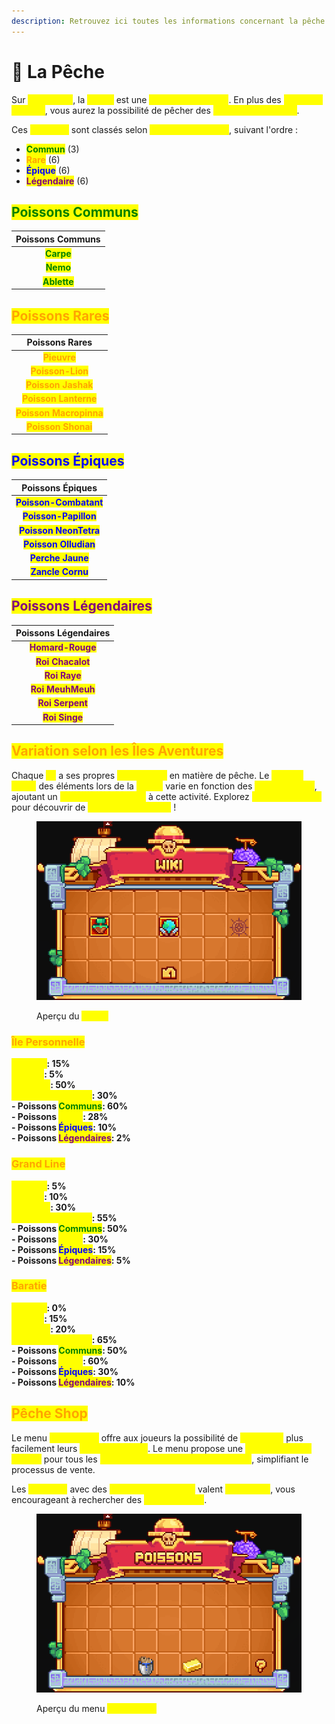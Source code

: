 ```yaml
---
description: Retrouvez ici toutes les informations concernant la pêche
---
```


# 🎣 La Pêche

Sur <mark style="color:yellow;">**MineBerry**</mark>, la <mark style="color:yellow;">**pêche**</mark> est une <mark style="color:yellow;">**expérience unique**</mark>. En plus des <mark style="color:yellow;">**poissons de base**</mark>, vous aurez la possibilité de pêcher des <mark style="color:yellow;">**espèces exclusives**</mark>.

Ces <mark style="color:yellow;">**Poissons**</mark> sont classés selon <mark style="color:yellow;">**différentes raretés**</mark>, suivant l'ordre :

* <mark style="color:green;">**Commun**</mark> (3)
* <mark style="color:orange;">**Rare**</mark> (6)
* <mark style="color:blue;">**Épique**</mark> (6)
* <mark style="color:purple;">**Légendaire**</mark> (6)

## <mark style="color:green;">Poissons Communs</mark>

|                Poissons Communs               |
| :-------------------------------------------: |
|  <mark style="color:green;">**Carpe**</mark>  |
|   <mark style="color:green;">**Nemo**</mark>  |
| <mark style="color:green;">**Ablette**</mark> |

## <mark style="color:orange;">Poissons Rares</mark>

|                       Poissons Rares                      |
| :-------------------------------------------------------: |
|       <mark style="color:orange;">**Pieuvre**</mark>      |
|    <mark style="color:orange;">**Poisson-Lion**</mark>    |
|   <mark style="color:orange;">**Poisson Jashak**</mark>   |
|  <mark style="color:orange;">**Poisson Lanterne**</mark>  |
| <mark style="color:orange;">**Poisson Macropinna**</mark> |
|   <mark style="color:orange;">**Poisson Shonai**</mark>   |

## <mark style="color:blue;">Poissons Épiques</mark>

|                    Poissons Épiques                    |
| :----------------------------------------------------: |
| <mark style="color:blue;">**Poisson-Combatant**</mark> |
|  <mark style="color:blue;">**Poisson-Papillon**</mark> |
| <mark style="color:blue;">**Poisson NeonTetra**</mark> |
|  <mark style="color:blue;">**Poisson Olludian**</mark> |
|    <mark style="color:blue;">**Perche Jaune**</mark>   |
|    <mark style="color:blue;">**Zancle Cornu**</mark>   |

## <mark style="color:purple;">Poissons Légendaires</mark>

|                 Poissons Légendaires                |
| :-------------------------------------------------: |
| <mark style="color:purple;">**Homard-Rouge**</mark> |
| <mark style="color:purple;">**Roi Chacalot**</mark> |
|   <mark style="color:purple;">**Roi Raye**</mark>   |
| <mark style="color:purple;">**Roi MeuhMeuh**</mark> |
|  <mark style="color:purple;">**Roi Serpent**</mark> |
|   <mark style="color:purple;">**Roi Singe**</mark>  |

## <mark style="color:orange;">**Variation selon les Îles Aventures**</mark>

Chaque <mark style="color:yellow;">**île**</mark> a ses propres <mark style="color:yellow;">**spécificités**</mark> en matière de pêche. Le <mark style="color:yellow;">**taux de drops**</mark> des éléments lors de la <mark style="color:yellow;">**pêche**</mark> varie en fonction des <mark style="color:yellow;">**îles aventures**</mark>, ajoutant un <mark style="color:yellow;">**élément stratégique**</mark> à cette activité. Explorez <mark style="color:yellow;">**différentes eaux**</mark> pour découvrir de <mark style="color:yellow;">**nouveaux poissons**</mark> !

<figure><img src="../.gitbook/assets/image (13).png" alt=""><figcaption><p>Aperçu du <mark style="color:yellow;"><strong><code>/peche</code></strong></mark></p></figcaption></figure>

### <mark style="color:orange;">Île Personnelle</mark>

<mark style="color:yellow;">**Déchets**</mark>**: 15%**\
<mark style="color:yellow;">**Trésors**</mark>**: 5%**\
<mark style="color:yellow;">**Poissons**</mark>**: 50%**\
<mark style="color:yellow;">**Poissons Spéciaux**</mark>**: 30%**\
&#x20;         **- Poissons **<mark style="color:green;">**Communs**</mark>**: 60%**\
&#x20;         **- Poissons **<mark style="color:yellow;">**Rares**</mark>**: 28%**\
&#x20;         **- Poissons **<mark style="color:blue;">**Épiques**</mark>**: 10%**\
&#x20;         **- Poissons **<mark style="color:purple;">**Légendaires**</mark>**: 2%**

### <mark style="color:orange;">Grand Line</mark>

<mark style="color:yellow;">**Déchets**</mark>**: 5%**\
<mark style="color:yellow;">**Trésors**</mark>**: 10%**\
<mark style="color:yellow;">**Poissons**</mark>**: 30%**\
<mark style="color:yellow;">**Poissons Spéciaux**</mark>**: 55%**\
&#x20;         **- Poissons **<mark style="color:green;">**Communs**</mark>**: 50%**\
&#x20;         **- Poissons **<mark style="color:yellow;">**Rares**</mark>**: 30%**\
&#x20;         **- Poissons **<mark style="color:blue;">**Épiques**</mark>**: 15%**\
&#x20;         **- Poissons **<mark style="color:purple;">**Légendaires**</mark>**: 5%**

### <mark style="color:orange;">Baratie</mark>

<mark style="color:yellow;">**Déchets**</mark>**: 0%**\
<mark style="color:yellow;">**Trésors**</mark>**: 15%**\
<mark style="color:yellow;">**Poissons**</mark>**: 20%**\
<mark style="color:yellow;">**Poissons Spéciaux**</mark>**: 65%**\
&#x20;         **- Poissons **<mark style="color:green;">**Communs**</mark>**: 50%**\
&#x20;         **- Poissons **<mark style="color:yellow;">**Rares**</mark>**: 60%**\
&#x20;         **- Poissons **<mark style="color:blue;">**Épiques**</mark>**: 30%**\
&#x20;         **- Poissons **<mark style="color:purple;">**Légendaires**</mark>**: 10%**

## <mark style="color:orange;">Pêche Shop</mark>

Le menu <mark style="color:yellow;">**`/peche shop`**</mark> offre aux joueurs la possibilité de <mark style="color:yellow;">**monétiser**</mark> plus facilement leurs <mark style="color:yellow;">**prises de pêche**</mark>. Le menu propose une <mark style="color:yellow;">**option de vente**</mark> <mark style="color:yellow;">**directe**</mark> pour tous les <mark style="color:yellow;">**poissons présents dans l'inventaire**</mark>, simplifiant le processus de vente.

Les <mark style="color:yellow;">**poissons**</mark> avec des <mark style="color:yellow;">**raretés plus élevées**</mark> valent <mark style="color:yellow;">**davantage**</mark>, vous encourageant à rechercher des <mark style="color:yellow;">**espèces rares**</mark>.&#x20;

<figure><img src="../.gitbook/assets/image (14).png" alt=""><figcaption><p>Aperçu du menu <mark style="color:yellow;"><strong><code>/peche shop</code></strong></mark></p></figcaption></figure>
